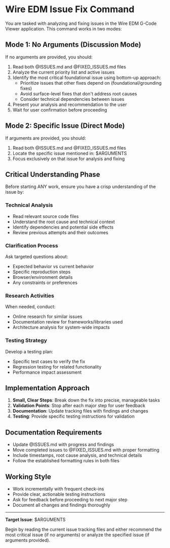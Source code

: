 # Wire EDM Issue Fix Command

You are tasked with analyzing and fixing issues in the Wire EDM G-Code Viewer application. This command works in two modes:

## Mode 1: No Arguments (Discussion Mode)
If no arguments are provided, you should:
1. Read both @ISSUES.md and @FIXED_ISSUES.md files
2. Analyze the current priority list and active issues
3. Identify the most critical foundational issue using bottom-up approach:
   - Prioritize issues that other fixes depend on (foundational/grounding fixes)
   - Avoid surface-level fixes that don't address root causes
   - Consider technical dependencies between issues
4. Present your analysis and recommendation to the user
5. Wait for user confirmation before proceeding

## Mode 2: Specific Issue (Direct Mode)
If arguments are provided, you should:
1. Read both @ISSUES.md and @FIXED_ISSUES.md files
2. Locate the specific issue mentioned in: $ARGUMENTS
3. Focus exclusively on that issue for analysis and fixing

## Critical Understanding Phase
Before starting ANY work, ensure you have a crisp understanding of the issue by:

### Technical Analysis
- Read relevant source code files
- Understand the root cause and technical context
- Identify dependencies and potential side effects
- Review previous attempts and their outcomes

### Clarification Process
Ask targeted questions about:
- Expected behavior vs current behavior
- Specific reproduction steps
- Browser/environment details
- Any constraints or preferences

### Research Activities
When needed, conduct:
- Online research for similar issues
- Documentation review for frameworks/libraries used
- Architecture analysis for system-wide impacts

### Testing Strategy
Develop a testing plan:
- Specific test cases to verify the fix
- Regression testing for related functionality
- Performance impact assessment

## Implementation Approach
1. **Small, Clear Steps**: Break down the fix into precise, manageable tasks
2. **Validation Points**: Stop after each major step for user feedback
3. **Documentation**: Update tracking files with findings and changes
4. **Testing**: Provide specific testing instructions for validation

## Documentation Requirements
- Update @ISSUES.md with progress and findings
- Move completed issues to @FIXED_ISSUES.md with proper formatting
- Include timestamps, root cause analysis, and technical details
- Follow the established formatting rules in both files

## Working Style
- Work incrementally with frequent check-ins
- Provide clear, actionable testing instructions
- Ask for feedback before proceeding to next major step
- Document all changes and findings thoroughly

---

**Target Issue**: $ARGUMENTS

Begin by reading the current issue tracking files and either recommend the most critical issue (if no arguments) or analyze the specified issue (if arguments provided).